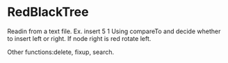# RedBlackTree

Readin from a text file.
Ex. insert 5 1
Using compareTo and decide whether to insert left or right.
If node right is red rotate left.

Other functions:delete, fixup, search.
